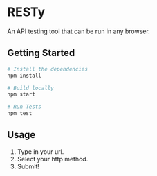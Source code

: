 # RESTy
An API testing tool that can be run in any browser.

## Getting Started
```sh
# Install the dependencies
npm install

# Build locally
npm start

# Run Tests
npm test
```

## Usage
1. Type in your url.
2. Select your http method.
3. Submit!
